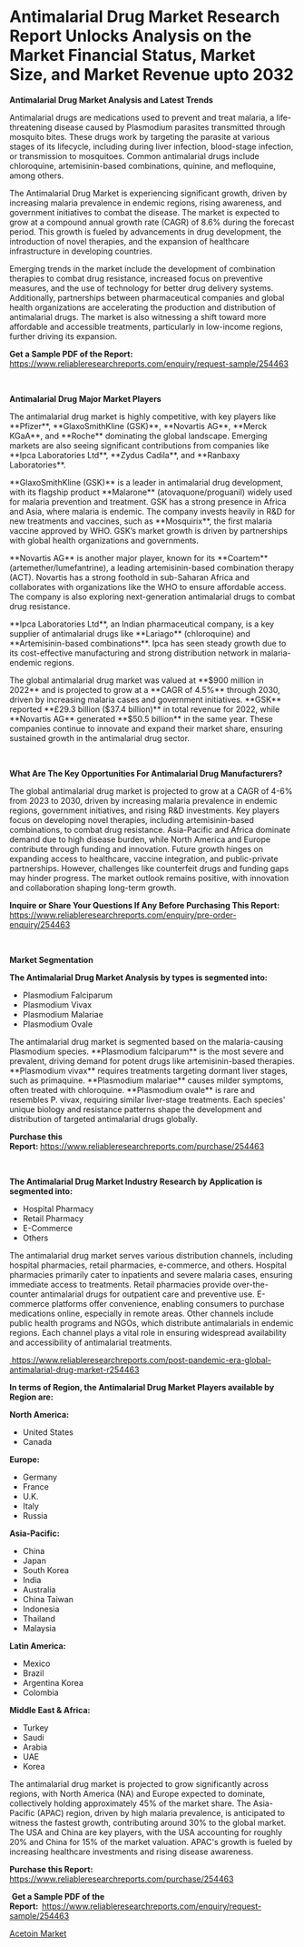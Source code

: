 <p><h1>Antimalarial Drug Market Research Report Unlocks Analysis on the Market Financial Status, Market Size, and Market Revenue upto 2032</h1></p><p><strong>Antimalarial Drug Market Analysis and Latest Trends</strong></p>
<p><p>Antimalarial drugs are medications used to prevent and treat malaria, a life-threatening disease caused by Plasmodium parasites transmitted through mosquito bites. These drugs work by targeting the parasite at various stages of its lifecycle, including during liver infection, blood-stage infection, or transmission to mosquitoes. Common antimalarial drugs include chloroquine, artemisinin-based combinations, quinine, and mefloquine, among others.</p><p>The Antimalarial Drug Market is experiencing significant growth, driven by increasing malaria prevalence in endemic regions, rising awareness, and government initiatives to combat the disease. The market is expected to grow at a compound annual growth rate (CAGR) of 8.6% during the forecast period. This growth is fueled by advancements in drug development, the introduction of novel therapies, and the expansion of healthcare infrastructure in developing countries.</p><p>Emerging trends in the market include the development of combination therapies to combat drug resistance, increased focus on preventive measures, and the use of technology for better drug delivery systems. Additionally, partnerships between pharmaceutical companies and global health organizations are accelerating the production and distribution of antimalarial drugs. The market is also witnessing a shift toward more affordable and accessible treatments, particularly in low-income regions, further driving its expansion.</p></p>
<p><strong>Get a Sample PDF of the Report:&nbsp;</strong> <a href="https://www.reliableresearchreports.com/enquiry/request-sample/254463?utm_campaign=2002&utm_medium=2&utm_source=Github&utm_content=ia&utm_term=21012025&utm_id=antimalarial-drug">https://www.reliableresearchreports.com/enquiry/request-sample/254463</a></p>
<p>&nbsp;</p>
<p><strong>Antimalarial Drug Major Market Players</strong></p>
<p><p>The antimalarial drug market is highly competitive, with key players like **Pfizer**, **GlaxoSmithKline (GSK)**, **Novartis AG**, **Merck KGaA**, and **Roche** dominating the global landscape. Emerging markets are also seeing significant contributions from companies like **Ipca Laboratories Ltd**, **Zydus Cadila**, and **Ranbaxy Laboratories**.</p><p>**GlaxoSmithKline (GSK)** is a leader in antimalarial drug development, with its flagship product **Malarone** (atovaquone/proguanil) widely used for malaria prevention and treatment. GSK has a strong presence in Africa and Asia, where malaria is endemic. The company invests heavily in R&D for new treatments and vaccines, such as **Mosquirix**, the first malaria vaccine approved by WHO. GSK’s market growth is driven by partnerships with global health organizations and governments.</p><p>**Novartis AG** is another major player, known for its **Coartem** (artemether/lumefantrine), a leading artemisinin-based combination therapy (ACT). Novartis has a strong foothold in sub-Saharan Africa and collaborates with organizations like the WHO to ensure affordable access. The company is also exploring next-generation antimalarial drugs to combat drug resistance.</p><p>**Ipca Laboratories Ltd**, an Indian pharmaceutical company, is a key supplier of antimalarial drugs like **Lariago** (chloroquine) and **Artemisinin-based combinations**. Ipca has seen steady growth due to its cost-effective manufacturing and strong distribution network in malaria-endemic regions.</p><p>The global antimalarial drug market was valued at **$900 million in 2022** and is projected to grow at a **CAGR of 4.5%** through 2030, driven by increasing malaria cases and government initiatives. **GSK** reported **£29.3 billion ($37.4 billion)** in total revenue for 2022, while **Novartis AG** generated **$50.5 billion** in the same year. These companies continue to innovate and expand their market share, ensuring sustained growth in the antimalarial drug sector.</p></p>
<p>&nbsp;</p>
<p><strong>What Are The Key Opportunities For Antimalarial Drug Manufacturers?</strong></p>
<p><p>The global antimalarial drug market is projected to grow at a CAGR of 4-6% from 2023 to 2030, driven by increasing malaria prevalence in endemic regions, government initiatives, and rising R&D investments. Key players focus on developing novel therapies, including artemisinin-based combinations, to combat drug resistance. Asia-Pacific and Africa dominate demand due to high disease burden, while North America and Europe contribute through funding and innovation. Future growth hinges on expanding access to healthcare, vaccine integration, and public-private partnerships. However, challenges like counterfeit drugs and funding gaps may hinder progress. The market outlook remains positive, with innovation and collaboration shaping long-term growth.</p></p>
<p><strong>Inquire or Share Your Questions If Any Before Purchasing This Report:</strong> <a href="https://www.reliableresearchreports.com/enquiry/pre-order-enquiry/254463?utm_campaign=2002&utm_medium=2&utm_source=Github&utm_content=ia&utm_term=21012025&utm_id=antimalarial-drug">https://www.reliableresearchreports.com/enquiry/pre-order-enquiry/254463</a></p>
<p>&nbsp;</p>
<p><strong>Market Segmentation</strong></p>
<p><strong>The Antimalarial Drug Market Analysis by types is segmented into:</strong></p>
<p><ul><li>Plasmodium Falciparum</li><li>Plasmodium Vivax</li><li>Plasmodium Malariae</li><li>Plasmodium Ovale</li></ul></p>
<p><p>The antimalarial drug market is segmented based on the malaria-causing Plasmodium species. **Plasmodium falciparum** is the most severe and prevalent, driving demand for potent drugs like artemisinin-based therapies. **Plasmodium vivax** requires treatments targeting dormant liver stages, such as primaquine. **Plasmodium malariae** causes milder symptoms, often treated with chloroquine. **Plasmodium ovale** is rare and resembles P. vivax, requiring similar liver-stage treatments. Each species' unique biology and resistance patterns shape the development and distribution of targeted antimalarial drugs globally.</p></p>
<p><strong>Purchase this Report:&nbsp;</strong><a href="https://www.reliableresearchreports.com/purchase/254463?utm_campaign=2002&utm_medium=2&utm_source=Github&utm_content=ia&utm_term=21012025&utm_id=antimalarial-drug">https://www.reliableresearchreports.com/purchase/254463</a></p>
<p>&nbsp;</p>
<p><strong>The Antimalarial Drug Market Industry Research by Application is segmented into:</strong></p>
<p><ul><li>Hospital Pharmacy</li><li>Retail Pharmacy</li><li>E-Commerce</li><li>Others</li></ul></p>
<p><p>The antimalarial drug market serves various distribution channels, including hospital pharmacies, retail pharmacies, e-commerce, and others. Hospital pharmacies primarily cater to inpatients and severe malaria cases, ensuring immediate access to treatments. Retail pharmacies provide over-the-counter antimalarial drugs for outpatient care and preventive use. E-commerce platforms offer convenience, enabling consumers to purchase medications online, especially in remote areas. Other channels include public health programs and NGOs, which distribute antimalarials in endemic regions. Each channel plays a vital role in ensuring widespread availability and accessibility of antimalarial treatments.</p></p>
<p><a href="https://www.reliableresearchreports.com/post-pandemic-era-global-antimalarial-drug-market-r254463?utm_campaign=2002&utm_medium=2&utm_source=Github&utm_content=ia&utm_term=21012025&utm_id=antimalarial-drug">&nbsp;https://www.reliableresearchreports.com/post-pandemic-era-global-antimalarial-drug-market-r254463</a></p>
<p><strong>In terms of Region, the Antimalarial Drug Market Players available by Region are:</strong></p>
<p>
    <p> <strong> North America: </strong>
        <ul>
            <li>United States</li>
            <li>Canada</li>
        </ul>
        </p> 
    <p> <strong> Europe: </strong>
        <ul>
            <li>Germany</li>
            <li>France</li>
            <li>U.K.</li>
            <li>Italy</li>
            <li>Russia</li>
        </ul>
        </p> 
    <p> <strong> Asia-Pacific: </strong>
        <ul>
            <li>China</li>
            <li>Japan</li>
            <li>South Korea</li>
            <li>India</li>
            <li>Australia</li>
            <li>China Taiwan</li>
            <li>Indonesia</li>
            <li>Thailand</li>
            <li>Malaysia</li>
        </ul>
        </p> 
    <p> <strong> Latin America: </strong>
        <ul>
            <li>Mexico</li>
            <li>Brazil</li>
            <li>Argentina Korea</li>
            <li>Colombia</li>
        </ul>
        </p> 
    <p> <strong> Middle East & Africa: </strong>
        <ul>
            <li>Turkey</li>
            <li>Saudi</li>
            <li>Arabia</li>
            <li>UAE</li>
            <li>Korea</li>
        </ul>
    </p>
    </p>
<p><p>The antimalarial drug market is projected to grow significantly across regions, with North America (NA) and Europe expected to dominate, collectively holding approximately 45% of the market share. The Asia-Pacific (APAC) region, driven by high malaria prevalence, is anticipated to witness the fastest growth, contributing around 30% to the global market. The USA and China are key players, with the USA accounting for roughly 20% and China for 15% of the market valuation. APAC's growth is fueled by increasing healthcare investments and rising disease awareness.</p></p>
<p><strong>Purchase this Report: </strong><a href="https://www.reliableresearchreports.com/purchase/254463?utm_campaign=2002&utm_medium=2&utm_source=Github&utm_content=ia&utm_term=21012025&utm_id=antimalarial-drug">https://www.reliableresearchreports.com/purchase/254463</a></p>
<p>&nbsp;<strong>Get a Sample PDF of the Report:&nbsp;&nbsp;</strong><a href="https://www.reliableresearchreports.com/enquiry/request-sample/254463?utm_campaign=2002&utm_medium=2&utm_source=Github&utm_content=ia&utm_term=21012025&utm_id=antimalarial-drug">https://www.reliableresearchreports.com/enquiry/request-sample/254463</a></p>
<p><strong></strong></p>
<p><p><a href="https://github.com/julyju69/Market-Research-Report-List-5/blob/main/acetoin-market.md?utm_campaign=2002&utm_medium=2&utm_source=Github&utm_content=ia&utm_term=21012025&utm_id=antimalarial-drug">Acetoin Market</a></p></p>